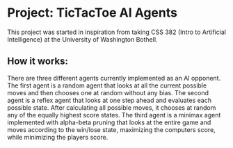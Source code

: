 # Project: TicTacToe AI Agents

This project was started in inspiration from taking CSS 382 (Intro to Artificial Intelligence) at the University of Washington Bothell. 

## How it works:

There are three different agents currently implemented as an AI opponent. The first agent is a random agent that looks at all the current possible moves and then chooses one at random without any bias. The second agent is a reflex agent that looks at one step ahead and evaluates each possible state. After calculating all possible moves, it chooses at random any of the equally highest score states. The third agent is a minimax agent implemented with alpha-beta pruning that looks at the entire game and moves according to the win/lose state, maximizing the computers score, while minimizing the players score. 
